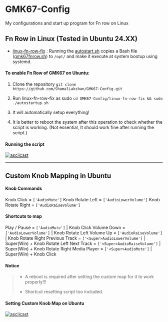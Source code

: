 # GMK67-Config
My configurations and start up program for Fn row on Linux

## Fn Row in Linux (Tested in Ubuntu 24.XX)
- [linux-fn-row-fix](./linux-fn-row-fix/) : Running the [autostart.sh](./linux-fn-row-fix/autostartup.sh) copies a Bash file ([gmk67fnrow.sh](./linux-fn-row-fix/assets/gmk67fnrow.sh)) to ```/opt/``` and make it execute at system bootup using systemd.

#### To enable Fn Row of GMK67 on Ubuntu:
1. Clone the repository
   ```git clone https://github.com/ShamalLakshan/GMK67-Config.git```

2. Run linux-fn-row-fix as sudo 
   ```cd GMK67-Config/linux-fn-row-fix && sudo ./autostartup.sh```

3. It will automatically setup everything!
4. It is better to reboot the system after this operation to check whether the script is working. (Not essential, It should work fine after running the script.)

#### Running the script
[![asciicast](https://asciinema.org/a/cKdvhNqtxuG2XgehlSON0hLCZ.svg)](https://asciinema.org/a/cKdvhNqtxuG2XgehlSON0hLCZ)

---

## Custom Knob Mapping in Ubuntu
#### Knob Commands
Knob Click = ```['AudioMute']```
Knob Rotate Left = ```['AudioLowerVolume']```
Knob Rotate Right = ```['AudioRaiseVolume']```


#### Shortcuts to map
Play / Pause = ```['AudioMute']``` | Knob Click 
Volume Down = ```['AudioLowerVolume']``` | Knob Rotate Left
Volume Up = ```['AudioRaiseVolume']``` | Knob Rotate Right
Previous Track = ```['<Super>AudioLowerVolume']``` | Super(Win) + Knob Rotate Left
Next Track = ```['<Super>AudioRaiseVolume']``` | Super(Win) + Knob Rotate Right
Media Player = ```['<Super>AudioMute']``` | Super(Win) + Knob Click

#### Notice
>  - A reboot is required after setting the custom map for it to work properly!!!
>
> - Shortcut resetting script too included.

#### Setting Custom Knob Map on Ubuntu 
[![asciicast](https://asciinema.org/a/6Ezy2esDnJFjn9SHBtKewWdI8.svg)](https://asciinema.org/a/6Ezy2esDnJFjn9SHBtKewWdI8)